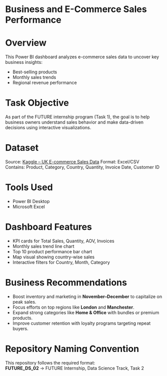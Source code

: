 # Business and E-Commerce Sales Performance

# Overview
This Power BI dashboard analyzes e-commerce sales data to uncover key business insights:
- Best-selling products
- Monthly sales trends
- Regional revenue performance

# Task Objective
As part of the FUTURE internship program (Task 1), the goal is to help business owners understand sales behavior and make data-driven decisions using interactive visualizations.

# Dataset
Source: [Kaggle – UK E-commerce Sales Data](https://www.kaggle.com/)
Format: Excel/CSV  
Contains: Product, Category, Country, Quantity, Invoice Date, Customer ID

# Tools Used
- Power BI Desktop
- Microsoft Excel

# Dashboard Features
- KPI cards for Total Sales, Quantity, AOV, Invoices
- Monthly sales trend line chart
- Top 10 product performance bar chart
- Map visual showing country-wise sales
- Interactive filters for Country, Month, Category

# Business Recommendations
- Boost inventory and marketing in **November–December** to capitalize on peak sales.
- Focus efforts on top regions like **London** and **Manchester**.
- Expand strong categories like **Home & Office** with bundles or premium products.
- Improve customer retention with loyalty programs targeting repeat buyers.

# Repository Naming Convention
This repository follows the required format:  
**FUTURE_DS_02** → FUTURE Internship, Data Science Track, Task 2

